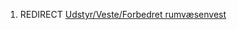 1.  REDIRECT [Udstyr/Veste/Forbedret
    rumvæsenvest](Udstyr/Veste/Forbedret_rumvæsenvest "wikilink")